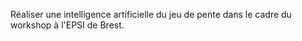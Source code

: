 Réaliser une intelligence artificielle du jeu de pente dans le cadre du workshop à l'EPSI de Brest.
